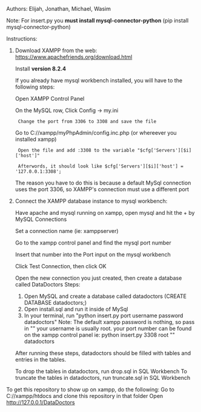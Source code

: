 ﻿Authors: 
Elijah, Jonathan, Michael, Wasim

Note: For insert.py you **must install mysql-connector-python** (pip install mysql-connector-python)

Instructions:
1. Download XAMPP from the web: https://www.apachefriends.org/download.html

   Install **version 8.2.4**

   If you already have mysql workbench installed, you will have to the following steps:

   	Open XAMPP Control Panel

   	On the MySQL row, Click Config -> my.ini

   		Change the port from 3306 to 3308 and save the file

   	Go to C://xampp/myPhpAdmin/config.inc.php (or whereever you installed xampp)

   		Open the file and add :3308 to the variable "$cfg['Servers'][$i]['host']"

   		Afterwords, it should look like $cfg['Servers'][$i]['host'] = '127.0.0.1:3308';

   The reason you have to do this is because a default MySql connection uses the port 3306, so XAMPP's connection must use a different port

3. Connect the XAMPP database instance to mysql workbench:

   Have apache and mysql running on xampp, open mysql and hit the + by MySQL Connections

   Set a connection name (ie: xamppserver)

   Go to the xampp control panel and find the mysql port number

   Insert that number into the Port input on the mysql workbench

   Click Test Connection, then click OK

    Open the new connection you just created, then create a database called DataDoctors
    Steps:
	1. Open MySQL and create a database called datadoctors (CREATE DATABASE datadoctors;)
	2. Open install.sql and run it inside of MySql
	3. In your terminal, run "python insert.py port username password datadoctors"
		Note: The default xampp password is nothing, so pass in ""
		      your username is usually root.
		      your port number can be found on the xampp control panel
                      ie: python insert.py 3308 root "" datadoctors

    After running these steps, datadoctors should be filled with tables and entries in the tables.

    To drop the tables in datadoctors, run drop.sql in SQL Workbench
    To truncate the tables in datadoctors, run truncate.sql in SQL Workbench

To get this repository to show up on xampp, do the following:
    Go to C://xampp/htdocs and clone this repository in that folder
    Open http://127.0.0.1/DataDoctors
    
